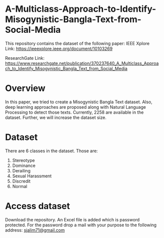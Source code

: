 # A-Multiclass-Approach-to-Identify-Misogynistic-Bangla-Text-from-Social-Media

This repository contains the dataset of the following paper: 
IEEE Xplore Link: https://ieeexplore.ieee.org/document/10103269

ResearchGate Link: https://www.researchgate.net/publication/370237640_A_Multiclass_Approach_to_Identify_Misogynistic_Bangla_Text_from_Social_Media

# Overview
In this paper, we tried to create a Misogynistic Bangla Text dataset. Also, deep learning approaches are proposed along with Natural Language Processing to detect those texts. Currently, 2258 are available in the dataset. Further, we will increase the dataset size. 

# Dataset

There are 6 classes in the dataset. 
Those are: 
1. Stereotype
2. Dominance
3. Derailing
4. Sexual Harassment
5. Discredit
6. Normal

# Access dataset
Download the repository. An Excel file is added which is password protected. For the password drop a mail with your purpose to the following address: sjalim71@gmail.com
